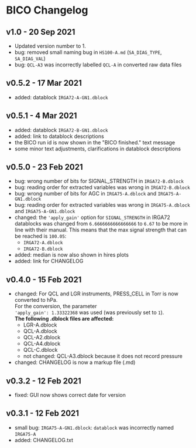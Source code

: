 # BICO Changelog

## v1.0 - 20 Sep 2021

- Updated version number to 1.
- bug: removed small naming bug in `HS100-A.md` (`SA_DIAG_TYPE`, `SA_DIAG_VAL`)
- bug: `QCL-A3` was  incorrectly labelled `QCL-A` in converted raw data files

## v0.5.2 - 17 Mar 2021

- added: datablock `IRGA72-A-GN1.dblock`

## v0.5.1 - 4 Mar 2021

- added: datablock `IRGA72-B-GN1.dblock`
- added: link to datablock descriptions
- the BICO run id is now shown in the "BICO finished." text message
- some minor text adjustments, clarifications in datablock descriptions

## v0.5.0 - 23 Feb 2021
- bug: wrong number of bits for SIGNAL_STRENGTH in `IRGA72-B.dblock`
- bug: reading order for extracted variables was wrong in `IRGA72-B.dblock`
- bug: wrong number of bits for AGC in `IRGA75-A.dblock` and `IRGA75-A-GN1.dblock` 
- bug: reading order for extracted variables was wrong in `IRGA75-A.dblock` and `IRGA75-A-GN1.dblock` 
- changed: the `'apply_gain'` option for `SIGNAL_STRENGTH` in IRGA72 datablocks was changed
  from `6.6666666666666666` to `6.67` to be more in line with their manual. This means that
  the max signal strength that can be reached is `100.05`:
  - `IRGA72-A.dblock`
  - `IRGA72-B.dblock`
- added: median is now also shown in hires plots
- added: link for CHANGELOG

## v0.4.0 - 15 Feb 2021
- changed: For QCL and LGR instruments, PRESS_CELL in Torr is now converted to hPa.  
  For the conversion, the parameter  
  `'apply_gain': 1.33322368` was used (was previously set to `1`).   
  **The following .dblock files are affected:**
    - LGR-A.dblock
    - QCL-A.dblock
    - QCL-A2.dblock
    - QCL-A4.dblock
    - QCL-C.dblock
    - not changed: QCL-A3.dblock because it does not record pressure
- changed: CHANGELOG is now a markup file (.md)

## v0.3.2 - 12 Feb 2021
- fixed: GUI now shows correct date for version

## v0.3.1 - 12 Feb 2021
- small bug: `IRGA75-A-GN1.dblock`: `datablock` was incorrectly named `IRGA75-A`
- added: CHANGELOG.txt

